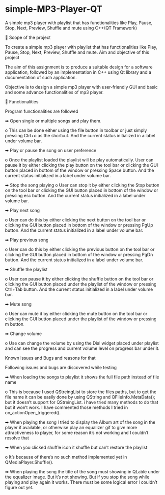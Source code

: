# simple-MP3-Player-QT
A simple mp3 player with playlist that has functionalities like Play, Pause, Stop, Next, Preview, Shuffle and mute using C++(QT Framework)

💎 Scope of the project

To create a simple mp3 player with playlist that has functionalities like Play, Pause, Stop, Next, Preview, Shuffle and mute.
Aim and objective of this project

The aim of this assignment is to produce a suitable design for a software application, followed by an implementation in C++ using Qt library and a documentation of such application.

Objective is to design a simple mp3 player with user-friendly GUI and basic and some advance functionalities of mp3 player.

💎 Functionalities

Program functionalities are followed

➡ Open single or multiple songs and play them.

   o This can be done either using the file button in toolbar or just simply pressing Ctrl+o as the shortcut. And the current status initialized in a label under volume bar.

➡ Play or pause the song on user preference

   o Once the playlist loaded the playlist will be play automatically. User can pause it by either clicking the play button on the tool bar or clicking the GUI button placed in bottom of the window or pressing Space button. And the current status initialized in a label under volume bar.

➡ Stop the song playing
    o User can stop it by either clicking the Stop button on the tool bar or clicking the GUI button placed in bottom of the window or pressing esc button. And the current status initialized in a label under volume bar.

➡ Play next song

   o User can do this by either clicking the next button on the tool bar or clicking the GUI button placed in bottom of the window or pressing PgUp button. And the current status initialized in a label under volume bar.

➡ Play previous song

   o User can do this by either clicking the previous button on the tool bar or clicking the GUI button placed in bottom of the window or pressing PgDn button. And the current status initialized in a label under volume bar.

➡ Shuffle the playlist

   o User can pause it by either clicking the shuffle button on the tool bar or clicking the GUI button placed under the playlist of the window or pressing Ctrl+Tab button. And the current status initialized in a label under volume bar.

➡ Mute song

   o User can mute it by either clicking the mute button on the tool bar or clicking the GUI button placed under the playlist of the window or pressing m button.

➡ Change volume

   o Use can change the volume by using the Dial widget placed under playlist and can see the progress and current volume level on progress bar under it.

Known Issues and Bugs and reasons for that

Following issues and bugs are discovered while testing

➡ When loading the songs to playlist it shows the full file path instead of file name

   o This is because I used QStreingList to store the files paths, but to get the file name it can be easily done by using QString and QFileInfo.MetaData(); but it doesn’t support for QStreingList. i have tried many methods to do that but it won’t work. I have commented those methods I tried in on_actionOpen_triggered().

➡ When playing the song I tried to display the Album art of the song in the player if available, or otherwise play an equalizer gif to give more attractiveness to player, for some reason it’s not working and I couldn’t resolve that

➡ When you clicked shuffle icon it shuffle but can’t restore the playlist

   o It’s because of there’s no such method implemented yet in QMediaPlayer.Shuffle().

➡ When playing the song the title of the song must showing in QLable under the equalizer image. But it’s not showing. But if you stop the song while playing and play again it works. There must be some logical error I couldn’t figure out yet.
